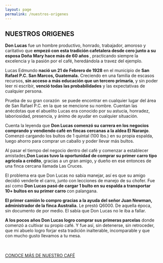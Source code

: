 ```yaml
---
layout: page
permalink: /nuestros-origenes
---
```

<div class="featuring" id="origines-featuring">
</div>
<div class="supporting" id="origenes-supporting">
	<div class="container">
		<div class="row">
			<div class="col-md-6 col-md-offset-3 col-xs-12">
				<h2>NUESTROS ORIGENES</h2>
				<p style="padding-top:0px !important ;margin-top:8px !important;"><strong>Don Lucas</strong> fue un hombre productivo, honrado, trabajador, amoroso y caritativo que <strong>empezó con esta tradición cafetalera desde cero junto a su esposa Doña Mary hace más de 60 años </strong>, practicando siempre la excelencia y la pasión por el café, heredándola a travez del ejemplo.</p>
				<p style="padding-top:0px !important ;margin-top:8px !important;">Lucas Edmundo <strong>nació un 21 de Febrero de 1928</strong> en el municipio de <strong>San Rafael P.C. San Marcos, Guatemala.</strong> Creciendo en una familia de escasos recursos, <strong>sin acceso a más educación que un tercero primaria</strong>, y sin poder leer ni escribir, <strong>venció todas las probabilidades</strong> y las expectativas de cualquier persona.</p>
				<p style="padding-top:0px !important ;margin-top:8px !important;">Prueba de su gran corazón  se puede encontrar en cualquier lugar del área de San Rafael P.C. en la que se mencione su nombre. Cuentan las anécdotas  que el abuelito Lucas era conocido por su astucia, honradez, laboriosidad, presencia, y ánimo de ayudar en cualquier situación. </p>
				<p style="padding-top:0px !important ;margin-top:8px !important;">Cuenta la leyenda que <strong>Don Lucas comenzó su carrera en los negocios comprando y vendiendo café en fincas cercanas a la aldea El Naranjo</strong>. Comenzó cargando los bultos de 1 quintal (100 lbs.) en su propia espalda, luego ahorro para comprar un caballo y poder llevar más bultos.</p>
				<p style="padding-top:0px !important ;margin-top:8px !important;">Al pasar el tiempo del negocio dentro del café y comenzar a establecer amistades,<strong>Don Lucas tuvo la oportunidad de comprar su primer carro tipo agricola a crédito</strong>, gracias a un gran amigo, y dueño en ese entonces de una finca cercana llamada Las Cruces.</p>
				<p style="padding-top:0px !important ;margin-top:8px !important;">El problema era que Don Lucas no sabia manejar, así es que su amigo decidió venderle el carro, junto con lecciones de manejo de su chofer. Fue así como <strong>Don Lucas pasó de cargar 1 bulto en su espalda a transportar 10+ bultos en su primer carro </strong> con palangana.</p>
				<p style="padding-top:0px !important ;margin-top:8px !important;"><strong>El primer camión lo compro gracias a la ayuda del señor Juan Newman, administrador de la finca Australia.</strong> Le prestó Q6000. De aquella época, sin documento de por medio. El sabía que Don Lucas no le iba a fallar.</p>
				<p style="padding-top:0px !important ;margin-top:8px !important; margin-bottom: 48px;"><strong>A los pocos años Don Lucas logro comprar sus primeras parcelas</strong> donde comenzó a cultivar su propio café. Y fue así, sin detenerse, sin retroceder, que mi abuelo logro forjar esta tradición inalterable, incomparable y que con mucho gusto llevamos a tu mesa. </p>
				<a href="/nuestro-cafe" id="button">CONOCE MÁS DE NUESTRO CAFÉ</a>
			</div>
		</div>
	</div>
</div>
